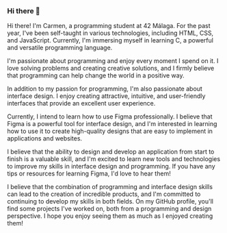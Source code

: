 ### Hi there 👋

<!--
**carmencstl/Carmencstl** is a ✨ _special_ ✨ repository because its `README.md` (this file) appears on your GitHub profile.

Here are some ideas to get you started:

- 🔭 I’m currently working on ...
- 🌱 I’m currently learning ...
- 👯 I’m looking to collaborate on ...
- 🤔 I’m looking for help with ...
- 💬 Ask me about ...
- 📫 How to reach me: ...
- 😄 Pronouns: ...
- ⚡ Fun fact: ...
-->
Hi there! I'm Carmen, a programming student at 42 Málaga. For the past year, I've been self-taught in various technologies, including HTML, CSS, and JavaScript. Currently, I'm immersing myself in learning C, a powerful and versatile programming language.

I'm passionate about programming and enjoy every moment I spend on it. I love solving problems and creating creative solutions, and I firmly believe that programming can help change the world in a positive way.

In addition to my passion for programming, I'm also passionate about interface design. I enjoy creating attractive, intuitive, and user-friendly interfaces that provide an excellent user experience.

Currently, I intend to learn how to use Figma professionally. I believe that Figma is a powerful tool for interface design, and I'm interested in learning how to use it to create high-quality designs that are easy to implement in applications and websites.

I believe that the ability to design and develop an application from start to finish is a valuable skill, and I'm excited to learn new tools and technologies to improve my skills in interface design and programming. If you have any tips or resources for learning Figma, I'd love to hear them!

I believe that the combination of programming and interface design skills can lead to the creation of incredible products, and I'm committed to continuing to develop my skills in both fields. On my GitHub profile, you'll find some projects I've worked on, both from a programming and design perspective. I hope you enjoy seeing them as much as I enjoyed creating them!
